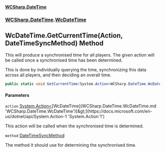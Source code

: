 #### [WCSharp.DateTime](README.md 'README')
### [WCSharp.DateTime](WCSharp.DateTime.md 'WCSharp.DateTime').[WcDateTime](WCSharp.DateTime.WcDateTime.md 'WCSharp.DateTime.WcDateTime')

## WcDateTime.GetCurrentTime(Action<WcDateTime>, DateTimeSyncMethod) Method

This will produce a synchronised time for all players. The given action will be called once a synchronised time has been determined.  
  
This is done by individually querying the time, synchronizing this data across all players, and then deciding an overall time.

```csharp
public static void GetCurrentTime(System.Action<WCSharp.DateTime.WcDateTime> action, WCSharp.DateTime.DateTimeSyncMethod method=WCSharp.DateTime.DateTimeSyncMethod.BestFit);
```
#### Parameters

<a name='WCSharp.DateTime.WcDateTime.GetCurrentTime(System.Action_WCSharp.DateTime.WcDateTime_,WCSharp.DateTime.DateTimeSyncMethod).action'></a>

`action` [System.Action&lt;](https://docs.microsoft.com/en-us/dotnet/api/System.Action-1 'System.Action`1')[WcDateTime](WCSharp.DateTime.WcDateTime.md 'WCSharp.DateTime.WcDateTime')[&gt;](https://docs.microsoft.com/en-us/dotnet/api/System.Action-1 'System.Action`1')

This action will be called when the synchronised time is determined.

<a name='WCSharp.DateTime.WcDateTime.GetCurrentTime(System.Action_WCSharp.DateTime.WcDateTime_,WCSharp.DateTime.DateTimeSyncMethod).method'></a>

`method` [DateTimeSyncMethod](WCSharp.DateTime.DateTimeSyncMethod.md 'WCSharp.DateTime.DateTimeSyncMethod')

The method it should use for determining the synchronised time.